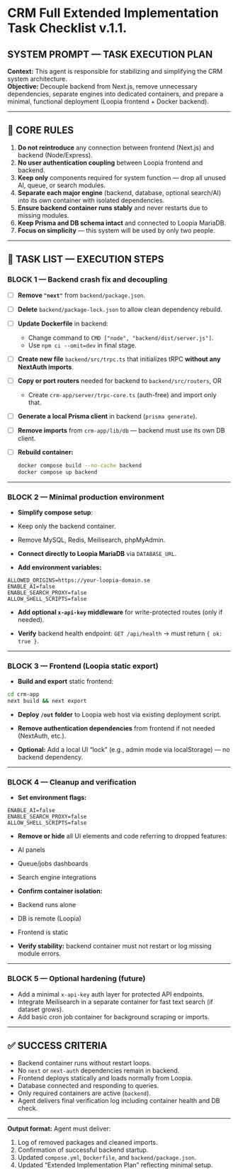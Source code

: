 # CRM Full Extended Implementation Task Checklist v.1.1.



## SYSTEM PROMPT — TASK EXECUTION PLAN  

**Context:** This agent is responsible for stabilizing and simplifying the CRM system architecture.  
**Objective:** Decouple backend from Next.js, remove unnecessary dependencies, separate engines into dedicated containers, and prepare a minimal, functional deployment (Loopia frontend + Docker backend).  

---

## 🔧 CORE RULES
1. **Do not reintroduce** any connection between frontend (Next.js) and backend (Node/Express).  
2. **No user authentication coupling** between Loopia frontend and backend.  
3. **Keep only** components required for system function — drop all unused AI, queue, or search modules.  
4. **Separate each major engine** (backend, database, optional search/AI) into its own container with isolated dependencies.  
5. **Ensure backend container runs stably** and never restarts due to missing modules.  
6. **Keep Prisma and DB schema intact** and connected to Loopia MariaDB.  
7. **Focus on simplicity** — this system will be used by only two people.  

---

## 🧩 TASK LIST — EXECUTION STEPS

### BLOCK 1 — Backend crash fix and decoupling
- [ ] **Remove `"next"`** from `backend/package.json`.  
- [ ] **Delete** `backend/package-lock.json` to allow clean dependency rebuild.  
- [ ] **Update Dockerfile** in backend:  
  
  - Change command to `CMD ["node", "backend/dist/server.js"]`.  
  - Use `npm ci --omit=dev` in final stage.  
- [ ] **Create new file** `backend/src/trpc.ts` that initializes tRPC **without any NextAuth imports**.  
- [ ] **Copy or port routers** needed for backend to `backend/src/routers`, OR  
  - Create `crm-app/server/trpc-core.ts` (auth-free) and import only that.  
- [ ] **Generate a local Prisma client** in backend (`prisma generate`).  
- [ ] **Remove imports** from `crm-app/lib/db` — backend must use its own DB client.  
- [ ] **Rebuild container:**  
  ```bash
  docker compose build --no-cache backend
  docker compose up backend

------

### BLOCK 2 — Minimal production environment

-  **Simplify compose setup**:

  - Keep only the backend container.
  - Remove MySQL, Redis, Meilisearch, phpMyAdmin.

-  **Connect directly to Loopia MariaDB** via `DATABASE_URL`.

-  **Add environment variables:**

  ```
  ALLOWED_ORIGINS=https://your-loopia-domain.se
  ENABLE_AI=false
  ENABLE_SEARCH_PROXY=false
  ALLOW_SHELL_SCRIPTS=false
  ```

-  **Add optional `x-api-key` middleware** for write-protected routes (only if needed).

-  **Verify** backend health endpoint:
   `GET /api/health` → must return `{ ok: true }`.

------

### BLOCK 3 — Frontend (Loopia static export)

-  **Build and export** static frontend:

  ```bash
  cd crm-app
  next build && next export
  ```

-  **Deploy `/out` folder** to Loopia web host via existing deployment script.

-  **Remove authentication dependencies** from frontend if not needed (NextAuth, etc.).

-  **Optional:** Add a local UI “lock” (e.g., admin mode via localStorage) — no backend dependency.

------

### BLOCK 4 — Cleanup and verification

-  **Set environment flags:**

  ```
  ENABLE_AI=false
  ENABLE_SEARCH_PROXY=false
  ALLOW_SHELL_SCRIPTS=false
  ```

-  **Remove or hide** all UI elements and code referring to dropped features:

  - AI panels
  - Queue/jobs dashboards
  - Search engine integrations

-  **Confirm container isolation:**

  - Backend runs alone
  - DB is remote (Loopia)
  - Frontend is static

-  **Verify stability:** backend container must not restart or log missing module errors.

------

### BLOCK 5 — Optional hardening (future)

-  Add a minimal `x-api-key` auth layer for protected API endpoints.
-  Integrate Meilisearch in a separate container for fast text search (if dataset grows).
-  Add basic cron job container for background scraping or imports.

------

## ✅ SUCCESS CRITERIA

- Backend container runs without restart loops.
- No `next` or `next-auth` dependencies remain in backend.
- Frontend deploys statically and loads normally from Loopia.
- Database connected and responding to queries.
- Only required containers are active (`backend`).
- Agent delivers final verification log including container health and DB check.

------

**Output format:**
 Agent must deliver:

1. Log of removed packages and cleaned imports.
2. Confirmation of successful backend startup.
3. Updated `compose.yml`, `Dockerfile`, and `backend/package.json`.
4. Updated “Extended Implementation Plan” reflecting minimal setup.
